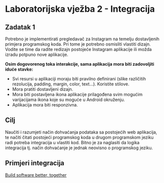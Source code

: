 # Laboratorijska vježba 2 - Integracija

## Zadatak 1

Potrebno je implementirati pregledavač za Instagram na temelju dostavljenih primjera programskog koda. Pri tome je potrebno osmisliti vlastiti dizajn. Vodite se time da radite redizajn postojeće Instagram aplikacije ili možda izradu potpuno nove aplikacije.

**Osim dogovorenog toka interakcije, sama aplikacija mora biti zadovoljiti iduće stavke:**

- Svi resursi u aplikaciji moraju biti pravilno definirani (slike različitih rezolucija, padding, margin, color, text...). Koristite stilove.
- Mora pratiti dostavljeni dizajn.
- Mora biti postavljena ikona aplikacije prilagođena svim mogućim varijacijama ikona koje su moguće u Android okruženju.
- Aplikacija mora biti responzivna.

## Cilj

Naučiti i razumjeti način dohvaćanja podataka sa postojećih web aplikacija, te načiti čitati postojeći programskog koda u drugom programskom jeziku radi potreba integracija u vlastiti kod. Bitno je za naglasiti da logika integracija tj. način dohvaćanje je jednak neovisno o programskog jeziku. 

## Primjeri integracija

[Build software better, together](https://github.com/topics/instagram-downloader?l=java)
